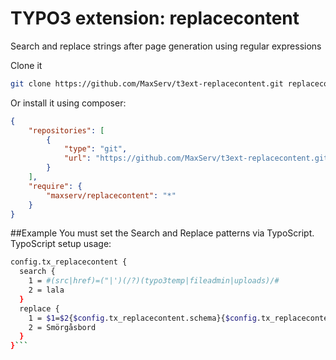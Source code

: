# TYPO3 extension: replacecontent
Search and replace strings after page generation using regular expressions

Clone it
```bash
git clone https://github.com/MaxServ/t3ext-replacecontent.git replacecontent
```

Or install it using composer:
```json
{
    "repositories": [
        {
            "type": "git",
            "url": "https://github.com/MaxServ/t3ext-replacecontent.git"
        }
    ],
    "require": {
        "maxserv/replacecontent": "*"
    }
}
```

##Example
You must set the Search and Replace patterns via TypoScript.
TypoScript setup usage:
```bash
config.tx_replacecontent {
  search {
    1 = #(src|href)=("|')(/?)(typo3temp|fileadmin|uploads)/#
    2 = lala
  }
  replace {
    1 = $1=$2{$config.tx_replacecontent.schema}{$config.tx_replacecontent.host}/$4/
    2 = Smörgåsbord
  }
}```
